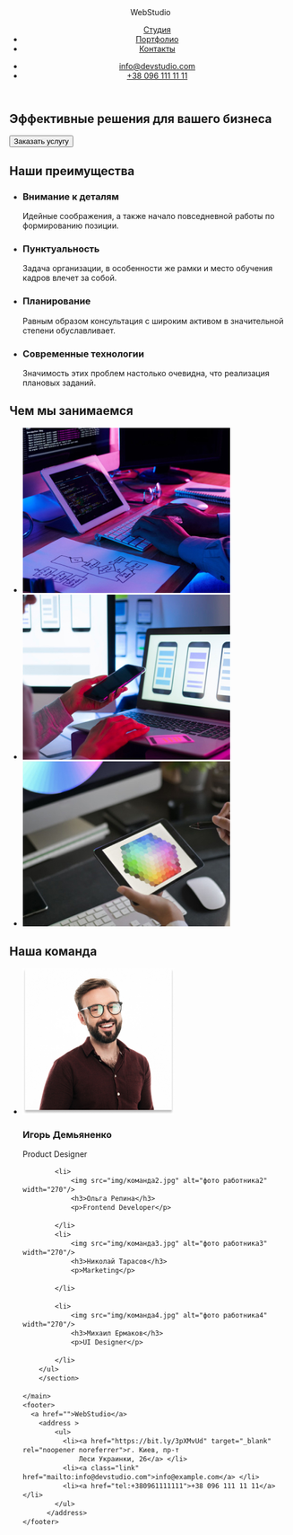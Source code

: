 <!DOCTYPE html>
<html lang="en">
<head>
    <meta charset="UTF-8">
    <meta http-equiv="X-UA-Compatible" content="IE=edge">
    <meta name="viewport" content="width=device-width, initial-scale=1.0">
    <title>Web Studio</title>
</head>
<body>
 <header>
        WebStudio
        <nav>
            <ul
                <li><a href="">Студия</a></li>
                <li><a href="">Портфолио</a></li>
                <li><a href="">Контакты</a></li>
            </ul>
        </nav>
        <ul>
            <li>
          <a href="mailto:info@devstudio.com">info@devstudio.com </a></li>
          <li>
          <a href="tel:+380961111111"> +38 096 111 11 11</a></li>
          </ul>
 </header>
    <main>
        <section>
            <h1>Эффективные решения для вашего бизнеса</h1>
            <button type="button">Заказать услугу</button>
        </section>
        <section>
          <h2>Наши преимущества</h2>
          <ul>
            <li><h3>Внимание к деталям</h3>
                <p>Идейные соображения, а также начало повседневной работы по формированию позиции.</p>
            </li>
            <li><h3>Пунктуальность</h3>
                 <p>Задача организации, в особенности же рамки и место обучения кадров влечет за собой.</p>
            </li>
            <li><h3>Планирование</h3>
                <p>Равным образом консультация с широким активом в значительной степени обуславливает.</p>
            </li>
            <li><h3>Современные технологии</h3>
                 <p>Значимость этих проблем настолько очевидна, что реализация плановых заданий.</p>
            </li>
        </ul>
        </section>
        <section>
          <h2>Чем мы занимаемся</h2>
          <ul>
            <li><img src="./img/приклад.jpg" alt="text printing" class="photo" width="
              370px"></li>
            <li><img src="./img/приклад2.jpg" alt="phone in hands" class="photo" width="
              370px"></li>
            <li><img src="./img/приклад3.jpg" alt="tablet in hands" class="photo" width="
              370px"></li>
          </ul>
        </section>
        <section>
          <h2>Наша команда</h2>
        <ul>
            <li>  
                <img src="img/команда1.jpg" alt="фото работника" width="270"/>
                <h3>Игорь Демьяненко</h3>
                <p>Product Designer</p>   
            </li>

            <li>                      
                <img src="img/команда2.jpg" alt="фото работника2" width="270"/>
                <h3>Ольга Репина</h3>
                <p>Frontend Developer</p>
           
            </li>
            <li>              
                <img src="img/команда3.jpg" alt="фото работника3" width="270"/>
                <h3>Николай Тарасов</h3>
                <p>Marketing</p>
             
            </li>

            <li>                     
                <img src="img/команда4.jpg" alt="фото работника4" width="270"/>
                <h3>Михаил Ермаков</h3>
                <p>UI Designer</p>          
              
            </li>
        </ul>
        </section>
        
    </main>
    <footer>
      <a href="">WebStudio</a>
        <address >
            <ul>
              <li><a href="https://bit.ly/3pXMvUd" target="_blank" rel="noopener noreferrer">г. Киев, пр-т
                  Леси Украинки, 26</a> </li>
              <li><a class="link" href="mailto:info@devstudio.com">info@example.com</a> </li>
              <li><a href="tel:+380961111111">+38 096 111 11 11</a> </li>
            </ul>
          </address>
    </footer>
</body>
</html>
